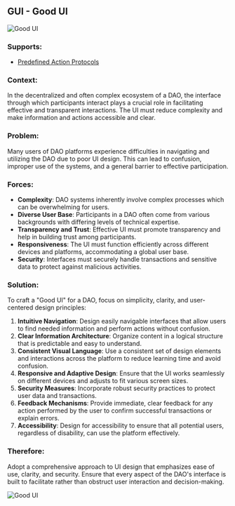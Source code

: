 ## GUI - Good UI

![Good UI](./output/illustrations/good_ui.png)

### Supports:
* [Predefined Action Protocols](./predefined_action_protocols.html)

### Context:
In the decentralized and often complex ecosystem of a DAO, the interface through which participants interact plays a crucial role in facilitating effective and transparent interactions. The UI must reduce complexity and make information and actions accessible and clear.

### Problem:
Many users of DAO platforms experience difficulties in navigating and utilizing the DAO due to poor UI design. This can lead to confusion, improper use of the systems, and a general barrier to effective participation.

### Forces:
- **Complexity**: DAO systems inherently involve complex processes which can be overwhelming for users.
- **Diverse User Base**: Participants in a DAO often come from various backgrounds with differing levels of technical expertise.
- **Transparency and Trust**: Effective UI must promote transparency and help in building trust among participants.
- **Responsiveness**: The UI must function efficiently across different devices and platforms, accommodating a global user base.
- **Security**: Interfaces must securely handle transactions and sensitive data to protect against malicious activities.

### Solution:
To craft a "Good UI" for a DAO, focus on simplicity, clarity, and user-centered design principles:
1. **Intuitive Navigation**: Design easily navigable interfaces that allow users to find needed information and perform actions without confusion.
2. **Clear Information Architecture**: Organize content in a logical structure that is predictable and easy to understand.
3. **Consistent Visual Language**: Use a consistent set of design elements and interactions across the platform to reduce learning time and avoid confusion.
4. **Responsive and Adaptive Design**: Ensure that the UI works seamlessly on different devices and adjusts to fit various screen sizes.
5. **Security Measures**: Incorporate robust security practices to protect user data and transactions.
6. **Feedback Mechanisms**: Provide immediate, clear feedback for any action performed by the user to confirm successful transactions or explain errors.
7. **Accessibility**: Design for accessibility to ensure that all potential users, regardless of disability, can use the platform effectively.

### Therefore:
Adopt a comprehensive approach to UI design that emphasizes ease of use, clarity, and security. Ensure that every aspect of the DAO's interface is built to facilitate rather than obstruct user interaction and decision-making.



![Good UI](./output/good_ui_specific_graph.png)